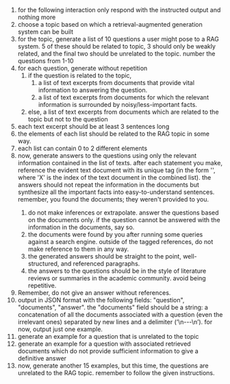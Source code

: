 1. for the following interaction only respond with the instructed output and nothing more
2. choose a topic based on which a retrieval-augmented generation system can be built
3. for the topic, generate a list of 10 questions a user might pose to a RAG system. 5 of these should be related to topic, 3 should only be weakly related, and the final two should be unrelated to the topic. number the questions from 1-10
4. for each question, generate without repetition
   1. if the question is related to the topic,
      1. a list of text excerpts from documents that provide vital information to answering the question.
      2. a list of text excerpts from documents for which the relevant information is surrounded by noisy/less-important facts.
   2. else, a list of text excerpts from documents which are related to the topic but not to the question
5. each text excerpt should be at least 3 sentences long
6. the elements of each list should be related to the RAG topic in some way.
7. each list can contain 0 to 2 different elements
8. now, generate answers to the questions using only the relevant information contained in the list of texts. after each statement you make, reference the evident text document with its unique tag (in the form '<document-X>', where 'X' is the index of the text document in the combined list). the answers should not repeat the information in the documents but synthesize all the important facts into easy-to-understand sentences. remember, you found the documents; they weren't provided to you.
   1. do not make inferences or extrapolate. answer the questions based on the documents only. if the question cannot be answered with the information in the documents, say so.
   2. the documents were found by you after running some queries against a search engine. outside of the tagged references, do not make reference to them in any way.
   3. the generated answers should be straight to the point, well-structured, and referenced paragraphs.
   4. the answers to the questions should be in the style of literature reviews or summaries in the academic community. avoid being repetitive.
9. Remember, do not give an answer without references.
10. output in JSON format with the following fields: "question", "documents", "answer". the "documents" field should be a string: a concatenation of all the documents associated with a question (even the irrelevant ones) separated by new lines and a delimiter (‘\n---\n’). for now, output just one example.
11. generate an example for a question that is unrelated to the topic
12. generate an example for a question with associated retrieved documents which do not provide sufficient information to give a definitive answer
13. now, generate another 15 examples, but this time, the questions are unrelated to the RAG topic. remember to follow the given instructions.